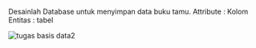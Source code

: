 Desainlah Database untuk menyimpan data buku tamu.
Attribute : Kolom
Entitas : tabel

![tugas basis data2](https://github.com/arizatus233/Learn_Phpmyadmin/assets/160198966/2f4f88f2-3592-40e0-8767-73c01306b75a)
